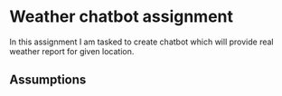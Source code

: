 # Weather chatbot assignment

In this assignment I am tasked to create chatbot which will provide real weather report for given location.


## Assumptions
